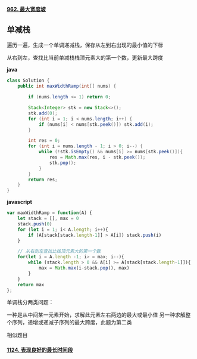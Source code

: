 #### [962. 最大宽度坡](https://leetcode.cn/problems/maximum-width-ramp/)





## 单减栈



遍历一遍，生成一个单调递减栈，保存从左到右出现的最小值的下标

从右到左，查找比当前单减栈栈顶元素大的第一个数，更新最大跨度



**java**

```java
class Solution {
    public int maxWidthRamp(int[] nums) {

        if (nums.length <= 1) return 0;

        Stack<Integer> stk = new Stack<>();
        stk.add(0);
        for (int i = 1; i < nums.length; i++) {
            if (nums[i] < nums[stk.peek()]) stk.add(i);
        }

        int res = 0;
        for (int i = nums.length - 1; i > 0; i--) {
            while (!stk.isEmpty() && nums[i] >= nums[stk.peek()]){
                res = Math.max(res, i - stk.peek());
                stk.pop();
            }
        }
        return res;
    }
}
```



**javascript**

```javascript
var maxWidthRamp = function(A) {
    let stack = [], max = 0
    stack.push(0)
    for (let i = 1; i< A.length; i++){
        if (A[stack[stack.length-1]] > A[i]) stack.push(i)
    }

    // 从右到左查找比栈顶元素大的第一个数
    for(let i = A.length -1; i> = max; i--){
        while (stack.length > 0 && A[i] >= A[stack[stack.length-1]]){
            max = Math.max(i-stack.pop(), max)
        }
    }
    return max
};
```



单调栈分两类问题：

一种是从中间某一元素开始，求解此元素左右两边的最大或最小值
另一种求解整个序列，递增或递减子序列的最大跨度，此题为第二类



相似题目

#### [1124. 表现良好的最长时间段](https://leetcode.cn/problems/longest-well-performing-interval/)
